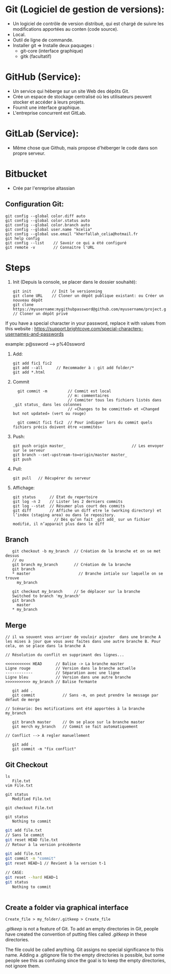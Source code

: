 # Git (Logiciel de gestion de versions):

* Un logiciel de contrôle de version distribué, qui est chargé de suivre les modifications apportées au conten (code source).
* Local.
* Outil de ligne de commande.	
* Installer git ⇒ Installe deux paquages : 
    * git-core (interface graphique)
    * gitk (facultatif)

# GitHub (Service):

* Un service qui héberge sur un site Web des dépôts Git.
* Crée un espace de stockage centralisé où les utilisateurs peuvent stocker et accéder à leurs projets.
* Fournit une interface graphique.
* L'entreprise concurrent est GitLab.

# GitLab (Service):

* Même chose que Github, mais propose d'héberger le code dans son propre serveur.

# Bitbucket

*  Crée par l'enreprise altassian


## Configuration Git:

```
git config --global color.diff auto
git config --global color.status auto
git config --global color.branch auto
git config --global user.name "kcelia"
git config --global use.email "kherfallah_celia@hotmail.fr
git help config
git config --list    // Savoir ce qui a été configuré
git remote -v        // Connaitre l'URL
```

# Steps

1. Init (Depuis la console, se placer dans le dossier souhaité): 

    ```  
    git init         // Init le versionning
    git clone URL    // Cloner un dépôt publique existant: ou Créer un nouveau dépôt
    git clone https://myusername:mygithubpassword@github.com/myusername/project.git  // Cloner un dépôt privé
    ```
  If you have a special character in your password, replace it with values from this website : 
  https://support.brightcove.com/special-characters-usernames-and-passwords 
  
  example: p@ssword --> p%40ssword
  
1. Add:

    ```
    git add fic1 fic2 
    git add --all      // Recommader à : git add folder/*
    git add *.html        
    ```

1. Commit 

    ```
      git commit -m         // Commit est local
                            // m: commentaires 
                            // Commiter tous les fichiers listés dans _git status_ dans les colonnes 
                            // «Changes to be committed» et «Changed but not updated» (vert ou rouge)

      git commit fic1 fic2  // Pour indiquer lors du commit quels fichiers précis doivent être «commités»
    ```

1. Push:

    ```
    git push origin master_                             // Les envoyer sur le serveur
    git branch --set-upstream-to=origin/master master_
    git push
    ```

1. Pull:

    `git pull   // Récupérer du serveur`

1. Affichage:

    ```
    git status      // Etat du repertoire
    git log -n 2    // Lister les 2 derniers commits
    git log --stat  // Résumer plus court des commits
    git diff        // Affiche un diff etre le (working directory) et l’index (staging area) ou dans le repository. 
                      // Dès qu’on fait _git add_ sur un fichier modifié, il n’apparait plus dans le diff
    ```

## Branch 

```
   git checkout -b my_branch  // Création de la branche et on se met dessus
   // ou 
   git branch my_branch       // Création de la branche
   git branch 
   * master                     // Branche intiale sur laquelle on se trouve
     my_branch
   
   git checkout my_branch     // Se déplacer sur la branche
   Switched to branch 'my_branch'
   git branch 
     master     
   * my_branch
```

## Merge 

```
// il va souvent vous arriver de vouloir ajouter  dans une branche A les mises à jour que vous avez faites dans une autre branche B. Pour cela, on se place dans la branche A

// Résolution du conflit en supprimant des lignes...

<<<<<<<<<<< HEAD      // Balise -> La branche master
Ligne rouge           // Version dans la branche actuelle
------------          // Séparation avec une ligne
Ligne bleu            // Version dans une autre branche 
>>>>>>>>>>> my_branch // Balise fermante 

   git add . 
   git commit            // Sans -m, on peut prendre le message par défaut de merge

// Scénario: Des motifications ont été apportées à la branche my_branch
  
   git branch master     // On se place sur la branche master
   git merch my_branch   // Commit se fait automatiquement 
   
// Conflict --> A regler manuellement 
   
   git add .
   git commit -m "fix conflict"
```

## Git Checkout 

```
ls
   File.txt
vim File.txt

git status
   Modified File.txt

git checkout File.txt

git status
   Nothing to commit
```   

```Bash
git add file.txt
// Sans le commit 
git reset HEAD file.txt
// Retour à la version précédente 

git add file.txt
git commit -m "commit"
git reset HEAD~1 // Revient à la version t-1

// CASE:
git reset --hard HEAD~1
git status
   Nothing to commit
   
```
## Create a folder via graphical interface

`Create_file > my_folder/.gitkeep > Create_file`

*.gitkeep* is not a feature of Git. To add an empty directories in Git, people have created the convention of putting files called *.gitkeep* in these directories. 

The file could be called anything. Git assigns no special significance to this name.
Adding a .gitignore file to the empty directories is possible, but some people see this as confusing since the goal is to keep the empty directories, not ignore them.
